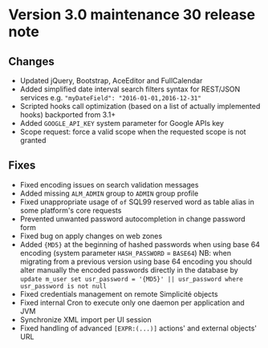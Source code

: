 Version 3.0 maintenance 30 release note
=======================================

Changes
-------

- Updated jQuery, Bootstrap, AceEditor and FullCalendar
- Added simplified date interval search filters syntax for REST/JSON services e.g. `"myDateField": "2016-01-01,2016-12-31"`
- Scripted hooks call optimization (based on a list of actually implemented hooks) backported from 3.1+
- Added `GOOGLE_API_KEY` system parameter for Google APIs key
- Scope request: force a valid scope when the requested scope is not granted

Fixes
-----

- Fixed encoding issues on search validation messages
- Added missing `ALM_ADMIN` group to `ADMIN` group profile
- Fixed unappropriate usage of `of` SQL99 reserved word as table alias in some platform's core requests
- Prevented unwanted password autocompletion in change password form
- Fixed bug on apply changes on web zones
- Added `{MD5}` at the beginning of hashed passwords when using base 64 encoding (system parameter `HASH_PASSWORD` = `BASE64`)
  NB: when migrating from a previous version using base 64 encoding you should alter manually the encoded passwords directly
  in the database by `update m_user set usr_password = '{MD5}' || usr_password where usr_password is not null`
- Fixed credentials management on remote Simplicit&eacute; objects
- Fixed internal Cron to execute only one daemon per application and JVM
- Synchronize XML import per UI session
- Fixed handling of advanced `[EXPR:(...)]` actions' and external objects' URL
